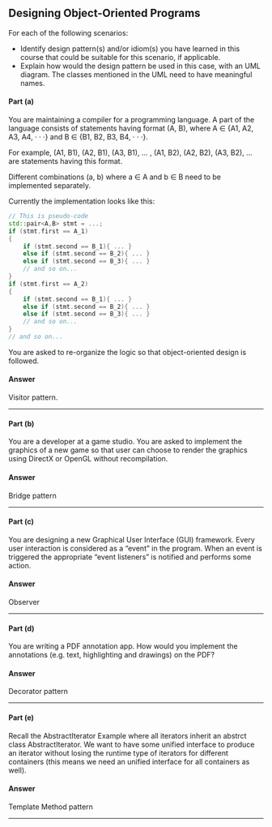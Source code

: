 ## Designing Object-Oriented Programs
For each of the following scenarios:
- Identify design pattern(s) and/or idiom(s) you have learned in this course that could be suitable for this scenario, if applicable.
- Explain how would the design pattern be used in this case, with an UML diagram. The classes mentioned in the UML need to have meaningful names.

#### Part (a)
You are maintaining a compiler for a programming language. A part of the language consists of statements having format (A, B), where A ∈ {A1, A2, A3, A4, · · ·} and B ∈ {B1, B2, B3, B4, · · ·}. 

For example, (A1, B1), (A2, B1), (A3, B1), ... , (A1, B2), (A2, B2), (A3, B2), ... are statements having this format. 

Different combinations (a, b) where a ∈ A and b ∈ B need to be implemented separately. 

Currently the implementation looks like this:
```c++
// This is pseudo-code
std::pair<A,B> stmt = ...;
if (stmt.first == A_1)
{
    if (stmt.second == B_1){ ... }
    else if (stmt.second == B_2){ ... }
    else if (stmt.second == B_3){ ... }
    // and so on...
}
if (stmt.first == A_2)
{
    if (stmt.second == B_1){ ... }
    else if (stmt.second == B_2){ ... }
    else if (stmt.second == B_3){ ... }
    // and so on...
}
// and so on...
```

You are asked to re-organize the logic so that object-oriented design is followed.

#### Answer
Visitor pattern.

***

#### Part (b)
You are a developer at a game studio. You are asked to implement the graphics of a new game so that user can choose to render the graphics using DirectX or OpenGL without recompilation.

#### Answer
Bridge pattern

***
#### Part (c)
You are designing a new Graphical User Interface (GUI) framework. Every user interaction is considered as a “event” in the program. When an event is triggered the appropriate “event listeners” is notified and performs some action.

#### Answer
Observer

***
#### Part (d)
You are writing a PDF annotation app. How would you implement the annotations (e.g. text, highlighting and drawings) on the PDF?

#### Answer
Decorator pattern

***
#### Part (e)
Recall the AbstractIterator Example where all iterators inherit an abstrct class AbstractIterator. We want to have some unified interface to produce an iterator without losing the runtime type of iterators for different containers (this means we need an unified interface for all containers as well).

#### Answer
Template Method pattern

***